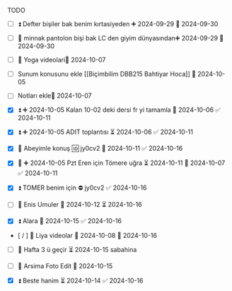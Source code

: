 TODO


- [ ] ⏫ Defter bişiler bak benim kırtasiyeden ➕ 2024-09-29 📅 2024-09-30

- [ ] 🔼 minnak pantolon bişi bak LC den giyim dünyasından➕ 2024-09-29 📅 2024-09-30 

- [ ] 🔼 Yoga videolari📅 2024-10-07 


- [ ] Sunum konusunu ekle [[Biçimbilim DBB215 Bahtiyar Hoca]] 📅 2024-10-05 
- [ ] Notları ekle📅 2024-10-07 
- [x] ⏫ ➕ 2024-10-05 Kalan 10-02 deki dersi fr yi tamamla 📅 2024-10-06 ✅ 2024-10-11
- [x] ⏫ ➕ 2024-10-05 ADIT toplantısı ⏳ 2024-10-06 ✅ 2024-10-11
- [x] 🔺 Abeyimle konuş 🆔 jy0cv2 📅 2024-10-11 ✅ 2024-10-16
- [x] 🔼 ➕ 2024-10-05 Pzt Eren için Tömere uğra ⏳ 2024-10-11 📅 2024-10-07 ✅ 2024-10-11
- [x] ⏫ TOMER benim için ⛔ jy0cv2 ✅ 2024-10-16
- [ ] 🔼 Enis Umuler 📅 2024-10-12 ⏳ 2024-10-16 
- [x] ⏫ Alara 📅 2024-10-15 ✅ 2024-10-16
- [  / ] 🔼 Liya videolar 🛫 2024-10-08 📅 2024-10-16
- [ ] 🔼 Hafta 3 ü geçir ⏳ 2024-10-15 sabahina
- [ ] 🔽 Arsima Foto Edit 📅 2024-10-15 
- [x] ⏫ Beste hanim ⏳ 2024-10-14 ✅ 2024-10-16

